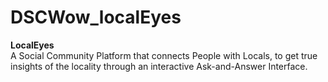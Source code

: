 # DSCWow_localEyes

**LocalEyes** <br/>
A Social Community Platform that connects People with Locals, to get true <br/>insights of the locality through an interactive Ask-and-Answer Interface. 

